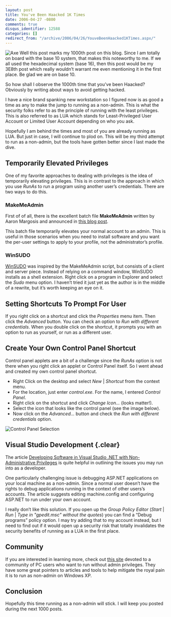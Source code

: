 ```yaml
---
layout: post
title: You've Been Haacked 1K Times
date: 2006-04-27 -0800
comments: true
disqus_identifier: 12588
categories: []
redirect_from: "/archive/2006/04/26/YouveBeenHaacked1KTimes.aspx/"
---
```


![Axe](http://haacked.com/images/bloodyAxe.jpg) Well this post marks my
1000th post on this blog. Since I am totally on board with the base 10
system, that makes this noteworthy to me. If we all used the hexadecimal
system (base 16), then this post would be my 3E8th post which really
wouldn’t warrant me even mentioning it in the first place. Be glad we
are on base 10.

So how shall I observe the 1000th time that you’ve been Haacked?
Obviously by writing about ways to avoid getting hacked.

I have a nice brand spanking new workstation so I figured now is as good
a time as any to make the jump to running as a non-admin. This is what
the security folks refer to as the principle of running with the least
privileges. This is also referred to as LUA which stands for
Least-Privileged User Account or Limited User Account depending on who
you ask.

Hopefully I am behind the times and most of you are already running as
LUA. But just in case, I will continue to plod on. This will be my third
attempt to run as a non-admin, but the tools have gotten better since I
last made the dive.

Temporarily Elevated Privileges
-------------------------------

One of my favorite approaches to dealing with privileges is the idea of
temporarily elevating privileges. This is in contrast to the approach in
which you use *RunAs* to run a program using another user’s credentials.
There are two ways to do this.

### MakeMeAdmin

First of of all, there is the excellent batch file **MakeMeAdmin**
written by Aaron Margosis and announced in [this blog
post](http://blogs.msdn.com/aaron_margosis/archive/2004/07/24/193721.aspx "MakeMeAdmin").

This batch file temporarily elevates your normal account to an admin.
This is useful in those scenarios when you need to install software and
you want the per-user settings to apply to your profile, not the
administrator’s profile.

### WinSUDO

[WinSUDO](http://home.toadlife.net/winsudo/ "WinSUDO") was inspired by
the MakeMeAdmin script, but consists of a client and server piece.
Instead of relying on a command window, WinSUDO installs as a shell
extension. Right click on a program in Explorer and select the *Sudo*
menu option. I haven’t tried it just yet as the author is in the middle
of a rewrite, but it’s worth keeping an eye on it.

Setting Shortcuts To Prompt For User
------------------------------------

If you right click on a shortcut and click the *Properties* menu item.
Then click the *Advanced* button. You can check an option to *Run with
different credentials*. When you double click on the shortcut, it
prompts you with an option to run as yourself, or run as a different
user.

Create Your Own Control Panel Shortcut
--------------------------------------

Control panel applets are a bit of a challenge since the *RunAs* option
is not there when you right click an applet or Control Panel itself. So
I went ahead and created my own control panel shortcut.

-   Right Click on the desktop and select *New* | *Shortcut* from the
    context menu.
-   For the location, just enter *control.exe*. For the name, I entered
    *Control Panel*.
-   Right click on the shortcut and click *Change Icon...* (looks
    matter!).
-   Select the icon that looks like the control panel (see the image
    below).
-   Now click on the *Advanced...* button and check the *Run with
    different credentials* option.

![Control Panel
Selection](http://haacked.com/images/ControlPanelIconSelection.gif)

Visual Studio Development {.clear}
-------------------------

The article [Developing Software in Visual Studio .NET with
Non-Administrative
Privileges](http://msdn.microsoft.com/library/default.asp?url=/library/en-us/dv_vstechart/html/tchDevelopingSoftwareInVisualStudioNETWithNon-AdministrativePrivileges.asp "VS.NET as a non-admin")
is quite helpful in outlining the issues you may run into as a
developer.

One particularly challenging issue is debugging ASP.NET applications on
your local machine as a non-admin. Since a normal user doesn’t have the
rights to debug applications running in the context of other users’s
accounts. The article suggests editing machine.config and configuring
ASP.NET to run under your own account.

I really don’t like this solution. If you open up the *Group Policy
Editor* (*Start* | *Run* | *Type in "gpedit.msc" without the quotes*)
you can find a “Debug programs” policy option. I may try adding that to
my account instead, but I need to find out if it would open up a
security risk that totally invalidates the security benefits of running
as a LUA in the first place.

Community
---------

If you are interested in learning more, check out [this
site](http://nonadmin.editme.com/ "NonAdmin") devoted to a community of
PC users who want to run without admin privileges. They have some great
pointers to articles and tools to help mitigate the royal pain it is to
run as non-admin on Windows XP.

Conclusion
----------

Hopefully this time running as a non-admin will stick. I will keep you
posted during the next 1000 posts.


